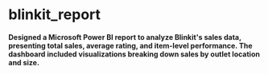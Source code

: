 # blinkit_report
#### Designed a Microsoft Power BI report to analyze Blinkit's sales data, presenting total sales, average rating, and item-level performance. The dashboard included visualizations breaking down sales by outlet location and size.
